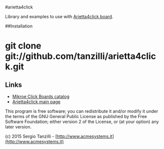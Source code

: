 #arietta4click

Library and examples to use with [Arietta4click board](http://www.acmesystems.it/arietta4click).
 
##Installation

# git clone git://github.com/tanzilli/arietta4click.git

## Links

* [Mikroe Click Boards catalog](http://www.mikroe.com/click/)
* [Arietta4click main page](http://www.acmesystems.it/arietta4click)

This program is free software; you can redistribute it and/or modify
it under the terms of the GNU General Public License as published by
the Free Software Foundation; either version 2 of the License, or
(at your option) any later version.

(c) 2015 Sergio Tanzilli - [http://www.acmesystems.it](http://www.acmesystems.it)
